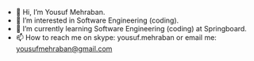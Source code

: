 - 👋 Hi, I’m Yousuf Mehraban.
- 👀 I’m interested in Software Engineering (coding).
- 🌱 I’m currently learning Software Engineering (coding) at Springboard.
- 📫 How to reach me on skype: yousuf.mehraban or email me: yousufmehraban@gmail.com

<!---
YousufMehraban/YousufMehraban is a ✨ special ✨ repository because its `README.md` (this file) appears on your GitHub profile.
You can click the Preview link to take a look at your changes.
--->
